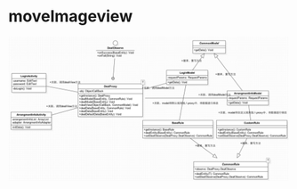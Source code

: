 # moveImageview

![image](https://github.com/DarksKnight/basicFramework/blob/master/basicuml.png)
<p class="p2"><span class="s1"></span></p>